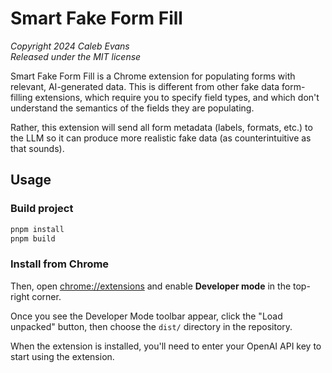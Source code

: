 # Smart Fake Form Fill

_Copyright 2024 Caleb Evans_  
_Released under the MIT license_

Smart Fake Form Fill is a Chrome extension for populating forms with relevant,
AI-generated data. This is different from other fake data form-filling
extensions, which require you to specify field types, and which don't understand
the semantics of the fields they are populating.

Rather, this extension will send all form metadata (labels, formats, etc.) to
the LLM so it can produce more realistic fake data (as counterintuitive as that
sounds).

## Usage

### Build project

```sh
pnpm install
pnpm build
```

### Install from Chrome

Then, open [chrome://extensions](chrome://extensions) and enable **Developer
mode** in the top-right corner.

Once you see the Developer Mode toolbar appear, click the "Load unpacked"
button, then choose the `dist/` directory in the repository.

When the extension is installed, you'll need to enter your OpenAI API key to
start using the extension.
